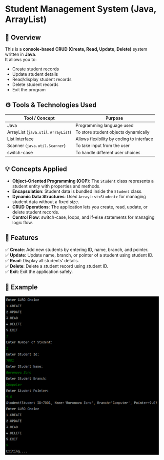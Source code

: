 # Student Management System (Java, ArrayList)

## 📌 Overview

This is a **console-based CRUD (Create, Read, Update, Delete)** system written in **Java**.  
It allows you to:
- Create student records
- Update student details
- Read/display student records
- Delete student records
- Exit the program

## ⚙️ Tools & Technologies Used

| Tool / Concept | Purpose |
|---------------|---------|
| Java | Programming language used |
| ArrayList (`java.util.ArrayList`) | To store student objects dynamically |
| List Interface | Allows flexibility by coding to interface |
| Scanner (`java.util.Scanner`) | To take input from the user |
| switch-case | To handle different user choices |

## 💡 Concepts Applied

- **Object-Oriented Programming (OOP)**: The `Student` class represents a student entity with properties and methods.
- **Encapsulation**: Student data is bundled inside the `Student` class.
- **Dynamic Data Structures**: Used `ArrayList<Student>` for managing student data without a fixed size.
- **CRUD Operations**: The application lets you create, read, update, or delete student records.
- **Control Flow**: switch-case, loops, and if-else statements for managing logic flow.

## 📝 Features

✅ **Create**: Add new students by entering ID, name, branch, and pointer.  
✅ **Update**: Update name, branch, or pointer of a student using student ID.  
✅ **Read**: Display all students' details.  
✅ **Delete**: Delete a student record using student ID.  
✅ **Exit**: Exit the application safely.

## 📌 Example
![img.png](img.png)
